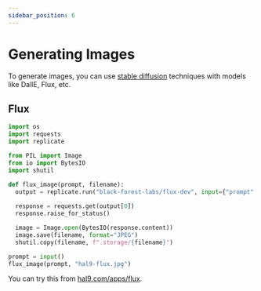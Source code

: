 ```yaml
---
sidebar_position: 6
---
```


# Generating Images

To generate images, you can use [stable diffusion](../genai/sd.md) techniques with models like DallE, Flux, etc.

## Flux

```python
import os
import requests
import replicate

from PIL import Image
from io import BytesIO
import shutil

def flux_image(prompt, filename):
  output = replicate.run("black-forest-labs/flux-dev", input={"prompt": prompt})
    
  response = requests.get(output[0])
  response.raise_for_status()

  image = Image.open(BytesIO(response.content))
  image.save(filename, format="JPEG")
  shutil.copy(filename, f".storage/{filename}")

prompt = input()
flux_image(prompt, "hal9-flux.jpg")
```

You can try this from [hal9.com/apps/flux](https://hal9.com/apps/flux).
